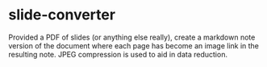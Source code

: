 # slide-converter

Provided a PDF of slides (or anything else really), create a markdown note
version of the document where each page has become an image link in the
resulting note. JPEG compression is used to aid in data reduction.
